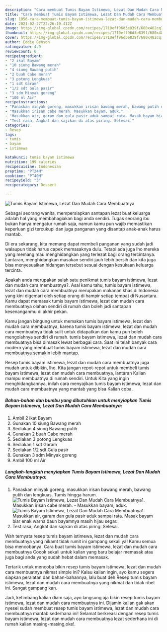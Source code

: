 ```yaml
---
description: "Cara membuat Tumis Bayam Istimewa, Lezat Dan Mudah Cara Membuatnya yang nikmat Untuk Jualan"
title: "Cara membuat Tumis Bayam Istimewa, Lezat Dan Mudah Cara Membuatnya yang nikmat Untuk Jualan"
slug: 1056-cara-membuat-tumis-bayam-istimewa-lezat-dan-mudah-cara-membuatnya-yang-nikmat-untuk-jualan
date: 2021-02-27T22:26:19.412Z
image: https://img-global.cpcdn.com/recipes/1710eff96d3e839f/680x482cq70/tumis-bayam-istimewa-lezat-dan-mudah-cara-membuatnya-foto-resep-utama.jpg
thumbnail: https://img-global.cpcdn.com/recipes/1710eff96d3e839f/680x482cq70/tumis-bayam-istimewa-lezat-dan-mudah-cara-membuatnya-foto-resep-utama.jpg
cover: https://img-global.cpcdn.com/recipes/1710eff96d3e839f/680x482cq70/tumis-bayam-istimewa-lezat-dan-mudah-cara-membuatnya-foto-resep-utama.jpg
author: Eddie Benson
ratingvalue: 4.9
reviewcount: 6
recipeingredient:
- "2 ikat Bayam"
- "10 siung Bawang merah"
- "4 siung Bawang putih"
- "2 buah Cabe merah"
- "3 potong Lengkuas"
- "1 sdt Garam"
- "1/2 sdt Gula pasir"
- "3 sdm Minyak goreng"
- "100 ml Air"
recipeinstructions:
- "Panaskan minyak goreng, masukkan irisan bawang merah, bawang putih dan lengkuas. Tumis hingga harum."
- "Masukkan irisan cabe merah. Masukkan bayam, aduk."
- "Masukkan air, garam dan gula pasir aduk sampai rata. Masak bayam biar enak warna daun bayamnya masih hijau segar."
- "Test rasa, Angkat dan sajikan di atas piring. Selesai."
categories:
- Resep
tags:
- tumis
- bayam
- istimewa

katakunci: tumis bayam istimewa 
nutrition: 199 calories
recipecuisine: Indonesian
preptime: "PT24M"
cooktime: "PT40M"
recipeyield: "3"
recipecategory: Dessert

---
```



![Tumis Bayam Istimewa, Lezat Dan Mudah Cara Membuatnya](https://img-global.cpcdn.com/recipes/1710eff96d3e839f/680x482cq70/tumis-bayam-istimewa-lezat-dan-mudah-cara-membuatnya-foto-resep-utama.jpg)

Sebagai seorang wanita, mempersiapkan santapan lezat buat keluarga adalah hal yang membahagiakan bagi anda sendiri. Tugas seorang ibu bukan hanya mengatur rumah saja, namun kamu pun wajib memastikan keperluan gizi tercukupi dan juga panganan yang disantap anak-anak harus mantab.

Di era  sekarang, kita memang dapat membeli panganan yang sudah jadi walaupun tidak harus capek memasaknya dulu. Tetapi ada juga lho mereka yang memang mau menghidangkan yang terlezat bagi orang tercintanya. Lantaran, menghidangkan masakan sendiri jauh lebih bersih dan kita juga bisa menyesuaikan hidangan tersebut sesuai dengan kesukaan keluarga tercinta. 



Apakah anda merupakan salah satu penikmat tumis bayam istimewa, lezat dan mudah cara membuatnya?. Asal kamu tahu, tumis bayam istimewa, lezat dan mudah cara membuatnya merupakan makanan khas di Indonesia yang kini digemari oleh setiap orang di hampir setiap tempat di Nusantara. Kamu dapat memasak tumis bayam istimewa, lezat dan mudah cara membuatnya olahan sendiri di rumah dan boleh jadi santapan kesenanganmu di akhir pekan.

Kamu jangan bingung untuk memakan tumis bayam istimewa, lezat dan mudah cara membuatnya, karena tumis bayam istimewa, lezat dan mudah cara membuatnya tidak sulit untuk didapatkan dan kamu pun boleh mengolahnya sendiri di rumah. tumis bayam istimewa, lezat dan mudah cara membuatnya bisa dimasak lewat berbagai cara. Saat ini telah banyak cara modern yang membuat tumis bayam istimewa, lezat dan mudah cara membuatnya semakin lebih mantap.

Resep tumis bayam istimewa, lezat dan mudah cara membuatnya juga mudah untuk dibikin, lho. Kita jangan repot-repot untuk membeli tumis bayam istimewa, lezat dan mudah cara membuatnya, lantaran Kalian mampu membuatnya di rumah sendiri. Untuk Kita yang ingin menghidangkannya, inilah cara menyajikan tumis bayam istimewa, lezat dan mudah cara membuatnya yang mantab yang bisa Kalian coba.

<!--inarticleads1-->

##### Bahan-bahan dan bumbu yang dibutuhkan untuk menyiapkan Tumis Bayam Istimewa, Lezat Dan Mudah Cara Membuatnya:

1. Ambil 2 ikat Bayam
1. Gunakan 10 siung Bawang merah
1. Sediakan 4 siung Bawang putih
1. Gunakan 2 buah Cabe merah
1. Sediakan 3 potong Lengkuas
1. Sediakan 1 sdt Garam
1. Sediakan 1/2 sdt Gula pasir
1. Gunakan 3 sdm Minyak goreng
1. Ambil 100 ml Air




<!--inarticleads2-->

##### Langkah-langkah menyiapkan Tumis Bayam Istimewa, Lezat Dan Mudah Cara Membuatnya:

1. Panaskan minyak goreng, masukkan irisan bawang merah, bawang putih dan lengkuas. Tumis hingga harum.
<img src="//assets-global.cpcdn.com/assets/icons/button_play-2c75c40dde080a61004c1f40b05d8f140eaff45d7e9e6481dc71c63d2e7c4909.png" alt="Tumis Bayam Istimewa, Lezat Dan Mudah Cara Membuatnya">1. Masukkan irisan cabe merah. - Masukkan bayam, aduk.
<img src="//assets-global.cpcdn.com/assets/icons/button_play-2c75c40dde080a61004c1f40b05d8f140eaff45d7e9e6481dc71c63d2e7c4909.png" alt="Tumis Bayam Istimewa, Lezat Dan Mudah Cara Membuatnya">1. Masukkan air, garam dan gula pasir aduk sampai rata. Masak bayam biar enak warna daun bayamnya masih hijau segar.
1. Test rasa, Angkat dan sajikan di atas piring. Selesai.




Wah ternyata resep tumis bayam istimewa, lezat dan mudah cara membuatnya yang nikamt tidak rumit ini gampang sekali ya! Kamu semua bisa mencobanya. Cara buat tumis bayam istimewa, lezat dan mudah cara membuatnya Cocok sekali untuk kalian yang baru belajar memasak atau juga bagi anda yang sudah hebat dalam memasak.

Tertarik untuk mencoba bikin resep tumis bayam istimewa, lezat dan mudah cara membuatnya nikmat simple ini? Kalau kalian ingin, ayo kamu segera siapkan peralatan dan bahan-bahannya, lalu buat deh Resep tumis bayam istimewa, lezat dan mudah cara membuatnya yang nikmat dan tidak ribet ini. Sangat gampang kan. 

Jadi, ketimbang kalian diam saja, ayo langsung aja bikin resep tumis bayam istimewa, lezat dan mudah cara membuatnya ini. Dijamin kalian gak akan nyesel sudah membuat resep tumis bayam istimewa, lezat dan mudah cara membuatnya mantab sederhana ini! Selamat berkreasi dengan resep tumis bayam istimewa, lezat dan mudah cara membuatnya lezat sederhana ini di rumah kalian masing-masing,oke!.

